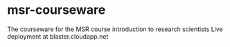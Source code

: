 msr-courseware
==============

The courseware for the MSR course introduction to research scientists 
Live deployment at blaster.cloudapp.net